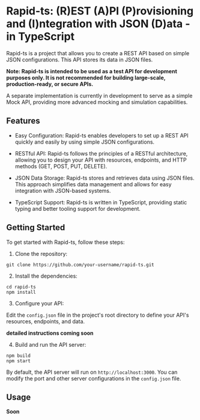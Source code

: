 # Rapid-ts: (R)EST (A)PI (P)rovisioning and (I)ntegration with JSON (D)ata - in TypeScript

Rapid-ts is a project that allows you to create a REST API based on simple JSON configurations. This API stores its data in JSON files.

**Note: Rapid-ts is intended to be used as a test API for development purposes only. It is not recommended for building large-scale, production-ready, or secure APIs.**

A separate implementation is currently in development to serve as a simple Mock API, providing more advanced mocking and simulation capabilities.

## Features

- Easy Configuration: Rapid-ts enables developers to set up a REST API quickly and easily by using simple JSON configurations.

- RESTful API: Rapid-ts follows the principles of a RESTful architecture, allowing you to design your API with resources, endpoints, and HTTP methods (GET, POST, PUT, DELETE).

- JSON Data Storage: Rapid-ts stores and retrieves data using JSON files. This approach simplifies data management and allows for easy integration with JSON-based systems.

- TypeScript Support: Rapid-ts is written in TypeScript, providing static typing and better tooling support for development.

## Getting Started

To get started with Rapid-ts, follow these steps:

1. Clone the repository:

```shell
git clone https://github.com/your-username/rapid-ts.git
```

2. Install the dependencies:

```shell
cd rapid-ts
npm install
```

3. Configure your API:

Edit the `config.json` file in the project's root directory to define your API's resources, endpoints, and data.

**detailed instructions coming soon**

4. Build and run the API server:

```shell
npm build
npm start
```

By default, the API server will run on `http://localhost:3000`. You can modify the port and other server configurations in the `config.json` file.

## Usage

**Soon**